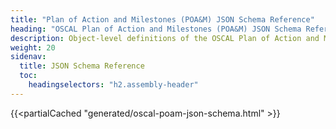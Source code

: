 ```yaml
---
title: "Plan of Action and Milestones (POA&M) JSON Schema Reference"
heading: "OSCAL Plan of Action and Milestones (POA&M) JSON Schema Reference"
description: Object-level definitions of the OSCAL Plan of Action and Milestones (POA&M) model JSON format.
weight: 20
sidenav:
  title: JSON Schema Reference
  toc:
    headingselectors: "h2.assembly-header"
---
```


{{<partialCached "generated/oscal-poam-json-schema.html" >}}
